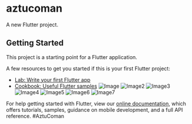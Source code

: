 # aztucoman

A new Flutter project.

## Getting Started

This project is a starting point for a Flutter application.

A few resources to get you started if this is your first Flutter project:

- [Lab: Write your first Flutter app](https://flutter.dev/docs/get-started/codelab)
- [Cookbook: Useful Flutter samples](https://flutter.dev/docs/cookbook)
![Image](https://github.com/aztucoman-az/AztuComan/blob/master/ScreenShots/Screenshot%20(1).png)
![Image2](https://github.com/aztucoman-az/AztuComan/blob/master/ScreenShots/Screenshot%20(2).png)
![Image3](https://github.com/aztucoman-az/AztuComan/blob/master/ScreenShots/Screenshot%20(3).png)
![Image4](https://github.com/aztucoman-az/AztuComan/blob/master/ScreenShots/Screenshot%20(4).png)
![Image5](https://github.com/aztucoman-az/AztuComan/blob/master/ScreenShots/2.jpg)
![Image6](https://github.com/aztucoman-az/AztuComan/blob/master/ScreenShots/3.jpg)
![Image7](https://github.com/aztucoman-az/AztuComan/blob/master/ScreenShots/index.jpg)




For help getting started with Flutter, view our
[online documentation](https://flutter.dev/docs), which offers tutorials,
samples, guidance on mobile development, and a full API reference.
#AztuComan
